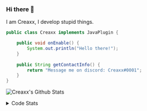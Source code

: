### Hi there 👋

I am Creaxx, I develop stupid things. 

```java
public class Creaxx implements JavaPlugin {

    public void onEnable() {
        System.out.println("Hello there!");
    }
    
    public String getContactInfo() {
        return "Message me on discord: Creaxx#0001";
    }
}
```

![Creaxx's Github Stats](https://github-readme-stats.vercel.app/api?username=CreaxxOG&show_icons=true&theme=dark&count_private=true)

<details>
  <summary>Code Stats</summary>

<!--START_SECTION:waka-->
![Code Time](http://img.shields.io/badge/Code%20Time-857%20hrs%2053%20mins-blue)

![Lines of code](https://img.shields.io/badge/From%20Hello%20World%20I%27ve%20Written-3%20Thousand%20lines%20of%20code-blue)

**🐱 My GitHub Data** 

> 🏆 464 Contributions in the Year 2022
 > 
> 📦 227.2 kB Used in GitHub's Storage 
 > 
> 🚫 Not Opted to Hire
 > 
> 📜 3 Public Repositories 
 > 
> 🔑 2 Private Repositories  
 > 
**I'm a Night 🦉** 

```text
🌞 Morning    8 commits      ░░░░░░░░░░░░░░░░░░░░░░░░░   2.82% 
🌆 Daytime    121 commits    ██████████░░░░░░░░░░░░░░░   42.61% 
🌃 Evening    134 commits    ███████████░░░░░░░░░░░░░░   47.18% 
🌙 Night      21 commits     █░░░░░░░░░░░░░░░░░░░░░░░░   7.39%

```
📅 **I'm Most Productive on Wednesday** 

```text
Monday       39 commits     ███░░░░░░░░░░░░░░░░░░░░░░   13.73% 
Tuesday      57 commits     █████░░░░░░░░░░░░░░░░░░░░   20.07% 
Wednesday    62 commits     █████░░░░░░░░░░░░░░░░░░░░   21.83% 
Thursday     33 commits     ███░░░░░░░░░░░░░░░░░░░░░░   11.62% 
Friday       34 commits     ███░░░░░░░░░░░░░░░░░░░░░░   11.97% 
Saturday     27 commits     ██░░░░░░░░░░░░░░░░░░░░░░░   9.51% 
Sunday       32 commits     ██░░░░░░░░░░░░░░░░░░░░░░░   11.27%

```


📊 **This Week I Spent My Time On** 

```text
💬 Programming Languages: 
Java                     29 hrs 34 mins      █████████████████████░░░░   85.28% 
Kotlin                   3 hrs 30 mins       ██░░░░░░░░░░░░░░░░░░░░░░░   10.13% 
XML                      1 hr 20 mins        █░░░░░░░░░░░░░░░░░░░░░░░░   3.87% 
YAML                     10 mins             ░░░░░░░░░░░░░░░░░░░░░░░░░   0.52% 
Markdown                 1 min               ░░░░░░░░░░░░░░░░░░░░░░░░░   0.1%

🔥 Editors: 
IntelliJ                 34 hrs 40 mins      █████████████████████████   100.0%

```

**I Mostly Code in Java** 

```text
Java                     6 repos             ████████████████░░░░░░░░░   66.67% 
EJS                      1 repo              ██░░░░░░░░░░░░░░░░░░░░░░░   11.11% 
Kotlin                   1 repo              ██░░░░░░░░░░░░░░░░░░░░░░░   11.11% 
Python                   1 repo              ██░░░░░░░░░░░░░░░░░░░░░░░   11.11%

```



 Last Updated on 05/09/2022 02:35:44 UTC
<!--END_SECTION:waka-->
</details>
